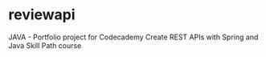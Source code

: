 # reviewapi
JAVA - Portfolio project for Codecademy Create REST APIs with Spring and Java Skill Path course
